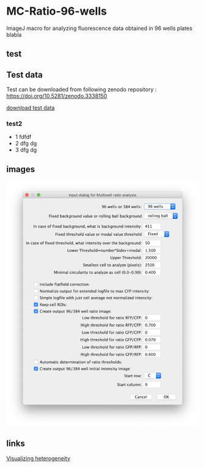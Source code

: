 # MC-Ratio-96-wells
ImageJ macro for analyzing fluorescence data obtained in 96 wells plates
blabla
## test

## Test data
Test can be downloaded from following zenodo repository : https://doi.org/10.5281/zenodo.3338150

[download test data](https://zenodo.org/record/3338150/files/Testdata_SupSoftw_5_Ratio_96wells.zip?download=1)

### test2
- 1 fdfdf
- 2 dfg dg
- 3 dfg dg

## images
<img src="https://github.com/molcyto/MC-Ratio-96-wells/blob/master/Screenshot%20Ratio_96wells_macro_v6.png" width="600">

## links
[Visualizing heterogeneity](http://thenode.biologists.com/visualizing-heterogeneity-of-imaging-data/research/)
